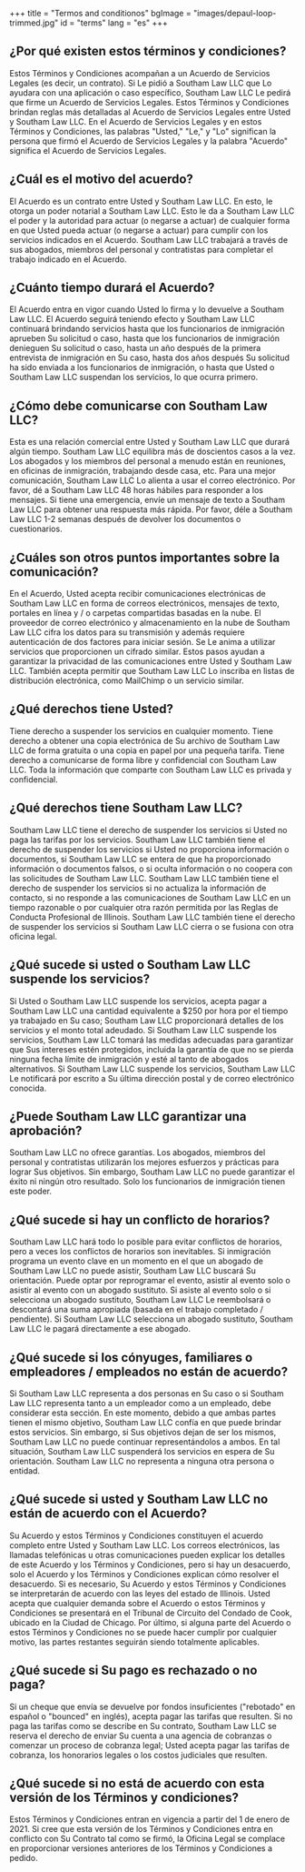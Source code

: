 +++
title = "Termos and conditionos"
bgImage = "images/depaul-loop-trimmed.jpg"
id = "terms"
lang = "es"
+++

## ¿Por qué existen estos términos y condiciones?

Estos Términos y Condiciones acompañan a un Acuerdo de Servicios Legales (es decir, un contrato). Si Le pidió a Southam Law LLC que Lo ayudara con una aplicación o caso específico, Southam Law LLC Le pedirá que firme un Acuerdo de Servicios Legales. Estos Términos y Condiciones brindan reglas más detalladas al Acuerdo de Servicios Legales entre Usted y Southam Law LLC. En el Acuerdo de Servicios Legales y en estos Términos y Condiciones, las palabras "Usted," "Le," y "Lo" significan la persona que firmó el Acuerdo de Servicios Legales y la palabra "Acuerdo" significa el Acuerdo de Servicios Legales.

## ¿Cuál es el motivo del acuerdo?

El Acuerdo es un contrato entre Usted y Southam Law LLC. En esto, le otorga un poder notarial a Southam Law LLC. Esto le da a Southam Law LLC el poder y la autoridad para actuar (o negarse a actuar) de cualquier forma en que Usted pueda actuar (o negarse a actuar) para cumplir con los servicios indicados en el Acuerdo. Southam Law LLC trabajará a través de sus abogados, miembros del personal y contratistas para completar el trabajo indicado en el Acuerdo.

## ¿Cuánto tiempo durará el Acuerdo?

El Acuerdo entra en vigor cuando Usted lo firma y lo devuelve a Southam Law LLC. El Acuerdo seguirá teniendo efecto y Southam Law LLC continuará brindando servicios hasta que los funcionarios de inmigración aprueben Su solicitud o caso, hasta que los funcionarios de inmigración denieguen Su solicitud o caso, hasta un año después de la primera entrevista de inmigración en Su caso, hasta dos años después Su solicitud ha sido enviada a los funcionarios de inmigración, o hasta que Usted o Southam Law LLC suspendan los servicios, lo que ocurra primero.

## ¿Cómo debe comunicarse con Southam Law LLC?

Esta es una relación comercial entre Usted y Southam Law LLC que durará algún tiempo. Southam Law LLC equilibra más de doscientos casos a la vez. Los abogados y los miembros del personal a menudo están en reuniones, en oficinas de inmigración, trabajando desde casa, etc. Para una mejor comunicación, Southam Law LLC Lo alienta a usar el correo electrónico. Por favor, dé a Southam Law LLC 48 horas hábiles para responder a los mensajes. Si tiene una emergencia, envíe un mensaje de texto a Southam Law LLC para obtener una respuesta más rápida. Por favor, déle a Southam Law LLC 1-2 semanas después de devolver los documentos o cuestionarios.

## ¿Cuáles son otros puntos importantes sobre la comunicación?

En el Acuerdo, Usted acepta recibir comunicaciones electrónicas de Southam Law LLC en forma de correos electrónicos, mensajes de texto, portales en línea y / o carpetas compartidas basadas en la nube. El proveedor de correo electrónico y almacenamiento en la nube de Southam Law LLC cifra los datos para su transmisión y además requiere autenticación de dos factores para iniciar sesión. Se Le anima a utilizar servicios que proporcionen un cifrado similar. Estos pasos ayudan a garantizar la privacidad de las comunicaciones entre Usted y Southam Law LLC. También acepta permitir que Southam Law LLC Lo inscriba en listas de distribución electrónica, como MailChimp o un servicio similar.

## ¿Qué derechos tiene Usted?

Tiene derecho a suspender los servicios en cualquier momento. Tiene derecho a obtener una copia electrónica de Su archivo de Southam Law LLC de forma gratuita o una copia en papel por una pequeña tarifa. Tiene derecho a comunicarse de forma libre y confidencial con Southam Law LLC. Toda la información que comparte con Southam Law LLC es privada y confidencial.

## ¿Qué derechos tiene Southam Law LLC?

Southam Law LLC tiene el derecho de suspender los servicios si Usted no paga las tarifas por los servicios. Southam Law LLC también tiene el derecho de suspender los servicios si Usted no proporciona información o documentos, si Southam Law LLC se entera de que ha proporcionado información o documentos falsos, o si oculta información o no coopera con las solicitudes de Southam Law LLC. Southam Law LLC también tiene el derecho de suspender los servicios si no actualiza la información de contacto, si no responde a las comunicaciones de Southam Law LLC en un tiempo razonable o por cualquier otra razón permitida por las Reglas de Conducta Profesional de Illinois. Southam Law LLC también tiene el derecho de suspender los servicios si Southam Law LLC cierra o se fusiona con otra oficina legal.

## ¿Qué sucede si usted o Southam Law LLC suspende los servicios?

Si Usted o Southam Law LLC suspende los servicios, acepta pagar a Southam Law LLC una cantidad equivalente a $250 por hora por el tiempo ya trabajado en Su caso; Southam Law LLC proporcionará detalles de los servicios y el monto total adeudado. Si Southam Law LLC suspende los servicios, Southam Law LLC tomará las medidas adecuadas para garantizar que Sus intereses estén protegidos, incluida la garantía de que no se pierda ninguna fecha límite de inmigración y esté al tanto de abogados alternativos. Si Southam Law LLC suspende los servicios, Southam Law LLC Le notificará por escrito a Su última dirección postal y de correo electrónico conocida.

## ¿Puede Southam Law LLC garantizar una aprobación?

Southam Law LLC no ofrece garantías. Los abogados, miembros del personal y contratistas utilizarán los mejores esfuerzos y prácticas para lograr Sus objetivos. Sin embargo, Southam Law LLC no puede garantizar el éxito ni ningún otro resultado. Solo los funcionarios de inmigración tienen este poder.

## ¿Qué sucede si hay un conflicto de horarios?

Southam Law LLC hará todo lo posible para evitar conflictos de horarios, pero a veces los conflictos de horarios son inevitables. Si inmigración programa un evento clave en un momento en el que un abogado de Southam Law LLC no puede asistir, Southam Law LLC buscará Su orientación. Puede optar por reprogramar el evento, asistir al evento solo o asistir al evento con un abogado sustituto. Si asiste al evento solo o si selecciona un abogado sustituto, Southam Law LLC Le reembolsará o descontará una suma apropiada (basada en el trabajo completado / pendiente). Si Southam Law LLC selecciona un abogado sustituto, Southam Law LLC le pagará directamente a ese abogado.

## ¿Qué sucede si los cónyuges, familiares o empleadores / empleados no están de acuerdo?

Si Southam Law LLC representa a dos personas en Su caso o si Southam Law LLC representa tanto a un empleador como a un empleado, debe considerar esta sección. En este momento, debido a que ambas partes tienen el mismo objetivo, Southam Law LLC confía en que puede brindar estos servicios. Sin embargo, si Sus objetivos dejan de ser los mismos, Southam Law LLC no puede continuar representándolos a ambos. En tal situación, Southam Law LLC suspenderá los servicios en espera de Su orientación. Southam Law LLC no representa a ninguna otra persona o entidad.

## ¿Qué sucede si usted y Southam Law LLC no están de acuerdo con el Acuerdo?

Su Acuerdo y estos Términos y Condiciones constituyen el acuerdo completo entre Usted y Southam Law LLC. Los correos electrónicos, las llamadas telefónicas u otras comunicaciones pueden explicar los detalles de este Acuerdo y los Términos y Condiciones, pero si hay un desacuerdo, solo el Acuerdo y los Términos y Condiciones explican cómo resolver el desacuerdo. Si es necesario, Su Acuerdo y estos Términos y Condiciones se interpretarán de acuerdo con las leyes del estado de Illinois. Usted acepta que cualquier demanda sobre el Acuerdo o estos Términos y Condiciones se presentará en el Tribunal de Circuito del Condado de Cook, ubicado en la Ciudad de Chicago. Por último, si alguna parte del Acuerdo o estos Términos y Condiciones no se puede hacer cumplir por cualquier motivo, las partes restantes seguirán siendo totalmente aplicables.

## ¿Qué sucede si Su pago es rechazado o no paga?

Si un cheque que envía se devuelve por fondos insuficientes ("rebotado" en español o "bounced" en inglés), acepta pagar las tarifas que resulten. Si no paga las tarifas como se describe en Su contrato, Southam Law LLC se reserva el derecho de enviar Su cuenta a una agencia de cobranzas o comenzar un proceso de cobranza legal; Usted acepta pagar las tarifas de cobranza, los honorarios legales o los costos judiciales que resulten.

## ¿Qué sucede si no está de acuerdo con esta versión de los Términos y condiciones?

Estos Términos y Condiciones entran en vigencia a partir del 1 de enero de 2021. Si cree que esta versión de los Términos y Condiciones entra en conflicto con Su Contrato tal como se firmó, la Oficina Legal se complace en proporcionar versiones anteriores de los Términos y Condiciones a pedido.
